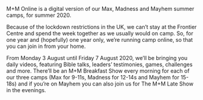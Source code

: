 ---
---

M+M Online is a digital version of our Max, Madness and Mayhem summer camps, for summer 2020.

Because of the lockdown restrictions in the UK, we can’t stay at the Frontier Centre and spend the week together as we usually would on camp. So, for one year and (hopefully) one year only, we’re running camp online, so that you can join in from your home.

From Monday 3 August until Friday 7 August 2020, we’ll be bringing you daily videos, featuring Bible talks, leaders’ testimonies, games, challenges and more. There’ll be an M+M Breakfast Show every morning for each of our three camps (Max for 9-11s, Madness for 12-14s and Mayhem for 15-18s) and if you’re on Mayhem you can also join us for The M+M Late Show in the evenings.
